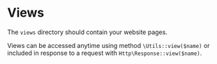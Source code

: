 # Views

The `views` directory should contain your website pages.

Views can be accessed anytime using method `\Utils::view($name)` or included in response to a request with `Http\Response::view($name)`.